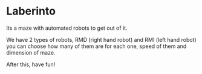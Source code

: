 # Laberinto
Its a maze with automated robots to get out of it.

We have 2 types of robots, RMD (right hand robot) and RMI (left hand robot)
you can choose how many of them are for each one, speed of them and dimension of maze.

After this, have fun!
